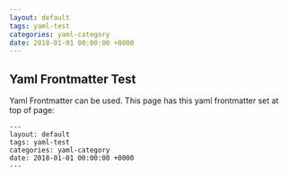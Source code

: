 ```yaml
---
layout: default
tags: yaml-test
categories: yaml-category
date: 2018-01-01 00:00:00 +0000
---
```

## Yaml Frontmatter Test

Yaml Frontmatter can be used. This page has this yaml frontmatter set at top of page:

  ```
  ---
  layout: default
  tags: yaml-test
  categories: yaml-category
  date: 2018-01-01 00:00:00 +0000
  ---


